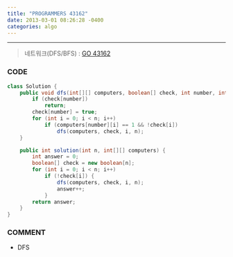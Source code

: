 ```yaml
---
title: "PROGRAMMERS 43162"
date: 2013-03-01 08:26:28 -0400
categories: algo
---
```

---

> 네트워크(DFS/BFS) : [GO 43162]

### CODE
```java
class Solution {
	public void dfs(int[][] computers, boolean[] check, int number, int n) {
		if (check[number])
			return;
		check[number] = true;
		for (int i = 0; i < n; i++)
			if (computers[number][i] == 1 && !check[i])
				dfs(computers, check, i, n);
	}

	public int solution(int n, int[][] computers) {
		int answer = 0;
		boolean[] check = new boolean[n];
		for (int i = 0; i < n; i++)
			if (!check[i]) {
				dfs(computers, check, i, n);
				answer++;
			}
		return answer;
	}
}
```

### COMMENT
* DFS

[GO 43162]: https://programmers.co.kr/learn/courses/30/lessons/43162
